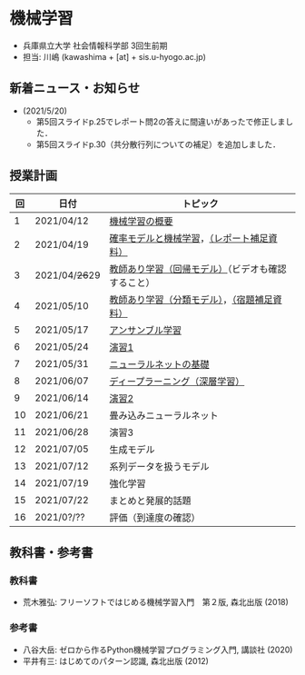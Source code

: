 # 機械学習

- 兵庫県立大学 社会情報科学部 3回生前期
- 担当: 川嶋 (kawashima + [at] + sis.u-hyogo.ac.jp)

## 新着ニュース・お知らせ

- (2021/5/20)
  - 第5回スライドp.25でレポート問2の答えに間違いがあったで修正しました．
  - 第5回スライドp.30（共分散行列についての補足）を追加しました．

## 授業計画

|回 |日付 |トピック|
|---|---|---|
|1 |2021/04/12 |[機械学習の概要](slide/MachineLearning2021_01.pdf)|
|2 |2021/04/19 |[確率モデルと機械学習](slide/MachineLearning2021_02.pdf)，[（レポート補足資料）](slide/MachineLearning2021_02_suppl.pdf)|
|3 |2021/04/~~26~~29 |[教師あり学習（回帰モデル）](slide/MachineLearning2021_03.pdf)（ビデオも確認すること）|
|4 |2021/05/10 |[教師あり学習（分類モデル）](slide/MachineLearning2021_04.pdf)，[（宿題補足資料）](slide/MachineLearning2021_04-05_suppl.pdf)|
|5 |2021/05/17 |[アンサンブル学習](slide/MachineLearning2021_05.pdf)|
|6 |2021/05/24 |[演習1](slide/MachineLearning2021_06.pdf)|
|7 |2021/05/31 |[ニューラルネットの基礎](slide/MachineLearning2021_07.pdf)|
|8 |2021/06/07 |[ディープラーニング（深層学習）](slide/MachineLearning2021_08.pdf)|
|9 |2021/06/14 |[演習2](slide/MachineLearning2021_09.pdf)|
|10|2021/06/21 |畳み込みニューラルネット|
|11|2021/06/28 |演習3|
|12|2021/07/05 |生成モデル|
|13|2021/07/12 |系列データを扱うモデル|
|14|2021/07/19 |強化学習|
|15|2021/07/22 |まとめと発展的話題|
|16|2021/0?/?? |評価（到達度の確認）|

## 教科書・参考書

### 教科書

- 荒木雅弘: フリーソフトではじめる機械学習入門　第２版, 森北出版 (2018)

### 参考書

- 八谷大岳: ゼロから作るPython機械学習プログラミング入門, 講談社 (2020)
- 平井有三: はじめてのパターン認識, 森北出版 (2012)

